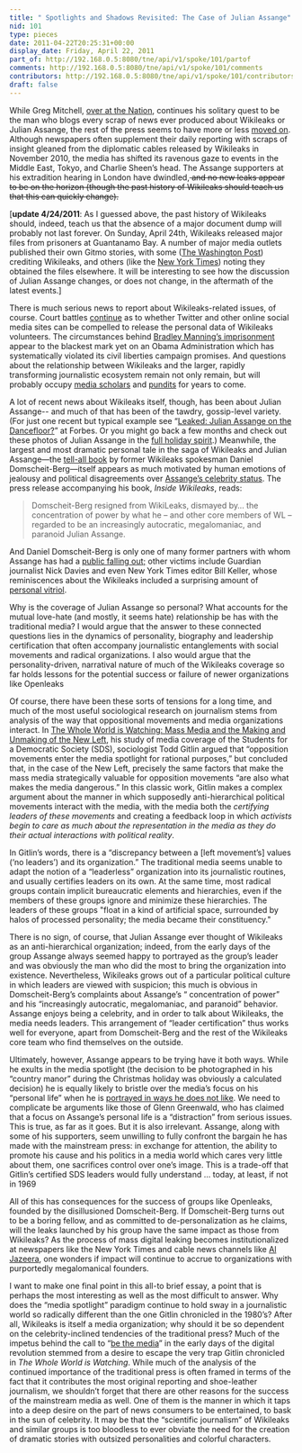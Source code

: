 ```yaml
---
title: " Spotlights and Shadows Revisited: The Case of Julian Assange"
nid: 101
type: pieces
date: 2011-04-22T20:25:31+00:00
display_date: Friday, April 22, 2011
part_of: http://192.168.0.5:8080/tne/api/v1/spoke/101/partof
comments: http://192.168.0.5:8080/tne/api/v1/spoke/101/comments
contributors: http://192.168.0.5:8080/tne/api/v1/spoke/101/contributors
draft: false
---
```


<span class="Apple-style-span"><span class="Apple-style-span"> While Greg Mitchell, </span><span class="Apple-style-span">[over at the Nation](http://www.thenation.com/blog/159485/wikileaks-news-views-blog-friday-day-118)</span><span class="Apple-style-span">, continues his solitary quest to be the man who blogs every scrap of news ever produced about Wikileaks or Julian </span><span class="Apple-style-span"><span class="il">Assange</span></span><span class="Apple-style-span">, the rest of the press seems to have more or less </span><span class="Apple-style-span">[moved on](http://www.google.com/trends?q=%22julian+assange%22&geo=usa&sa=N)</span><span class="Apple-style-span">. Although newspapers often supplement their daily reporting with scraps of insight gleaned from the diplomatic cables released by Wikileaks in November 2010, the media has shifted its ravenous gaze to events in the Middle East, Tokyo, and Charlie Sheen’s head. The <span class="il">Assange</span> supporters at his extradition hearing in London have dwindled,</span><strike><span class="Apple-style-span"> and no new leaks appear to be on the horizon (though the past history of Wikileaks should teach us that this can quickly change).</span></strike></span>

 \[**update 4/24/2011**: As I guessed above, the past history of Wikileaks should, indeed, teach us that the absence of a major document dump will probably not last forever. On Sunday, April 24th, Wikileaks released major files from prisoners at Guantanamo Bay. A number of major media outlets published their own Gitmo stories, with some ([The Washington Post](http://www.washingtonpost.com/world/wikileaks-discloses-new-details-on-whereabouts-of-al-qaeda-leaders-on-911/2011/04/24/AFvvzIeE_story.html)) crediting Wikileaks, and others (like the [New York Times](http://www.nytimes.com/guantanamo-files/)) noting they obtained the files elsewhere. It will be interesting to see how the discussion of Julian Assange changes, or does not change, in the aftermath of the latest events.\]

<span class="Apple-style-span">There is much serious news to report about Wikileaks-related issues, of course. Court battles [continue](http://news.cnet.com/8301-31921_3-20047315-281.html) as to whether Twitter and other online social media sites can be compelled to release the personal data of Wikileaks volunteers. The circumstances behind [Bradley Manning’s imprisonment](http://www.salon.com/news/opinion/glenn_greenwald/2010/12/14/manning) appear to the blackest mark yet on an Obama Administration which has systematically violated its civil liberties campaign promises. And questions about the relationship between Wikileaks and the larger, rapidly transforming journalistic ecosystem remain not only remain, but will probably occupy [media scholars](http://benkler.org/Benkler_Wikileaks_current.pdf) and [pundits](http://conference.freepress.net/session/502/wikileaks-journalism-and-modern-day-muckraking) for years to come.</span>

<span class="Apple-style-span">A lot of recent news about Wikileaks itself, though, has been about Julian <span class="il">Assange</span>-- and much of that has been of the tawdry, gossip-level variety. (For just one recent but typical example see “[Leaked: Julian <span class="il">Assange</span> on the Dancefloor?](http://blogs.forbes.com/kashmirhill/2011/03/15/leaked-julian-assange-on-the-dance-floor/)” at Forbes. Or you might go back a few months and check out these photos of Julian <span class="il">Assange</span> in the [full holiday spirit](http://www.dailymail.co.uk/news/article-1343362/WikiLeaks-Julian-Assange-enjoys-Christmas-country-house-arrest.html).) Meanwhile, the largest and most dramatic personal tale in the saga of Wikileaks and Julian <span class="il">Assange</span>—the [tell-all book](http://www.amazon.com/Inside-WikiLeaks-Assange-Dangerous-Website/dp/030795191X) by former Wikileaks spokesman Daniel Domscheit-Berg—itself appears as much motivated by human emotions of jealousy and political disagreements over [<span class="il">Assange</span>’s celebrity status](http://techcrunch.com/2011/02/15/in-whine-there-is-rarely-truth/). The press release accompanying his book, *Inside Wikileaks*, reads:</span>

> <span class="Apple-style-span">Domscheit-Berg resigned from WikiLeaks, dismayed by… the concentration of power by what he – and other core members of WL – regarded to be an increasingly autocratic, megalomaniac, and paranoid Julian <span class="il">Assange</span>.</span>

<span class="Apple-style-span">And Daniel Domscheit-Berg is only one of many former partners with whom <span class="il">Assange</span> has had a [public falling out;](http://gawker.com/#!5715682/julian-assange-throws-another-newspaper-under-the-bus) other victims include Guardian journalist Nick Davies and even New York Times editor Bill Keller, whose reminiscences about the Wikileaks included a surprising amount of [personal vitriol](http://www.nytimes.com/2011/01/30/magazine/30Wikileaks-t.html).</span>

<span class="Apple-style-span">Why is the coverage of Julian <span class="il">Assange</span> so personal? What accounts for the mutual love-hate (and mostly, it seems hate) relationship be has with the traditional media? I would argue that the answer to these connected questions lies in the dynamics of personality, biography and leadership certification that often accompany journalistic entanglements with social movements and radical organizations. I also would argue that the personality-driven, narratival nature of much of the Wikileaks coverage so far holds lessons for the potential success or failure of newer organizations like Openleaks</span>

<span class="Apple-style-span">Of course, there have been these sorts of tensions for a long time, and much of the most useful sociological research on journalism stems from analysis of the way that oppositional movements and media organizations interact. In [The Whole World is Watching: Mass Media and the Making and Unmaking of the New Left](http://www.ucpress.edu/book.php?isbn=9780520239326), his study of media coverage of the Students for a Democratic Society (SDS), sociologist Todd Gitlin argued that “opposition movements enter the media spotlight for rational purposes,” but concluded that, in the case of the New Left, precisely the same factors that make the mass media strategically valuable for opposition movements “are also what makes the media dangerous.” In this classic work, Gitlin makes a complex argument about the manner in which supposedly anti-hierarchical political movements interact with the media, with the media both the *certifying leaders of these movements* and creating a feedback loop in which *activists begin to care as much about the representation in the media as they do their actual interactions with political reality*. </span>

<span class="Apple-style-span">In Gitlin’s words, there is a “discrepancy between a \[left movement’s\] values (‘no leaders’) and its organization.” The traditional media seems unable to adapt the notion of a “leaderless” organization into its journalistic routines, and usually certifies leaders on its own. At the same time, most radical groups contain implicit bureaucratic elements and hierarchies, even if the members of these groups ignore and minimize these hierarchies. The leaders of these groups "float in a kind of artificial space, surrounded by halos of processed personality; the media became their constituency."</span>

<span class="Apple-style-span">There is no sign, of course, that Julian <span class="il">Assange</span> ever thought of Wikileaks as an anti-hierarchical organization; indeed, from the early days of the group <span class="il">Assange</span> always seemed happy to portrayed as the group’s leader and was obviously the man who did the most to bring the organization into existence. Nevertheless, Wikileaks grows out of a particular political culture in which leaders are viewed with suspicion; this much is obvious in Domscheit-Berg’s complaints about <span class="il">Assange</span>’s “ concentration of power” and his “increasingly autocratic, megalomaniac, and paranoid” behavior. <span class="il">Assange</span> enjoys being a celebrity, and in order to talk about Wikileaks, the media needs leaders. This arrangement of “leader certification” thus works well for everyone, apart from Domscheit-Berg and the rest of the Wikileaks core team who find themselves on the outside.</span>

<span class="Apple-style-span">Ultimately, however, <span class="il">Assange</span> appears to be trying have it both ways. While he exults in the media spotlight (the decision to be photographed in his “country manor” during the Christmas holiday was obviously a calculated decision) he is equally likely to bristle over the media’s focus on his “personal life” when he is [portrayed in ways he does not like](http://theweek.com/article/index/210549/irony-alert-julian-assange-complains-about-leaked-police-report). We need to complicate be arguments like those of Glenn Greenwald, who has claimed that a focus on <span class="il">Assange</span>’s personal life is a “distraction” from serious issues. This is true, as far as it goes. But it is also irrelevant. <span class="il">Assange</span>, along with some of his supporters, seem unwilling to fully confront the bargain he has made with the mainstream press: in exchange for attention, the ability to promote his cause and his politics in a media world which cares very little about them, one sacrifices control over one’s image. This is a trade-off that Gitlin’s certified SDS leaders would fully understand … today, at least, if not in 1969</span>

<span class="Apple-style-span">All of this has consequences for the success of groups like Openleaks, founded by the disillusioned Domscheit-Berg. If Domscheit-Berg turns out to be a boring fellow, and as committed to de-personalization as he claims, will the leaks launched by his group have the same impact as those from Wikileaks? As the process of mass digital leaking becomes institutionalized at newspapers like the New York Times and cable news channels like [Al Jazeera](http://english.aljazeera.net/palestinepapers/), one wonders if impact will continue to accrue to organizations with purportedly megalomanical founders.</span>

<span class="Apple-style-span">I want to make one final point in this all-to brief essay, a point that is perhaps the most interesting as well as the most difficult to answer. Why does the “media spotlight” paradigm continue to hold sway in a journalistic world so radically different than the one Gitlin chronicled in the 1980’s? After all, Wikileaks is itself a media organization; why should it be so dependent on the celebrity-inclined tendencies of the traditional press? Much of the impetus behind the call to “[be the media](http://www.alternet.org/media/23741)” in the early days of the digital revolution stemmed from a desire to escape the very trap Gitlin chronicled in *The Whole World is Watching*. While much of the analysis of the continued importance of the traditional press is often framed in terms of the fact that it contributes the most original reporting and shoe-leather journalism, we shouldn’t forget that there are other reasons for the success of the mainstream media as well. One of them is the manner in which it taps into a deep desire on the part of news consumers to be entertained, to bask in the sun of celebrity. It may be that the “scientific journalism” of Wikileaks and similar groups is too bloodless to ever obviate the need for the creation of dramatic stories with outsized personalities and colorful characters.</span>
